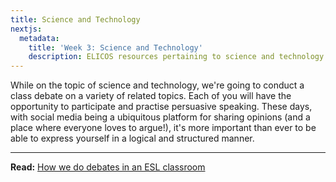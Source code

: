 ```yaml
---
title: Science and Technology
nextjs:
  metadata:
    title: 'Week 3: Science and Technology'
    description: ELICOS resources pertaining to science and technology.
---
```


While on the topic of science and technology, we're going to conduct a class debate on a variety of related topics. Each of you will have the opportunity to participate and practise persuasive speaking. These days, with social media being a ubiquitous platform for sharing opinions (and a place where everyone loves to argue!), it's more important than ever to be able to express yourself in a logical and structured manner.

---

**Read:** [How we do debates in an ESL classroom](../../debates/)
